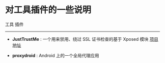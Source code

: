 # 对工具插件的一些说明

<kbd>工具</kbd> <kbd>插件</kbd>

-----------

- **JustTrustMe** : 一个用来禁用、绕过 SSL 证书检查的基于 Xposed 模块
[项目地址](https://github.com/Fuzion24/JustTrustMe)

- **proxydroid** : Android 上的一个全局代理应用
